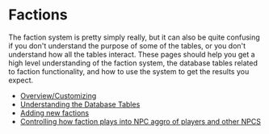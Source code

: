 # Factions

The faction system is pretty simply really, but it can also be quite confusing if you don't understand the purpose of some of the tables, or you don't understand how all the tables interact. These pages should help you get a high level understanding of the faction system, the database tables related to faction functionality, and how to use the system to get the results you expect.

* [Overview/Customizing](https://eqemu.gitbook.io/server/categories/how-to-guides/customizing-factions)
* [Understanding the Database Tables](../../how-to-guides/customizing-factions/understanding-the-database-tables.md)
* [Adding new factions](../../how-to-guides/customizing-factions/add-a-new-faction.md)
* [Controlling how faction plays into NPC aggro of players and other NPCS](npc-aggro.md)

